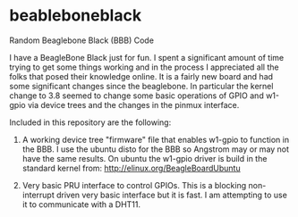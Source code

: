 beableboneblack
===============

Random Beaglebone Black (BBB) Code

I have a BeagleBone Black just for fun.  I spent a significant amount of time trying to get 
some things working and in the process I appreciated all the folks that posed their knowledge
online.  It is a fairly new board and had some significant changes since the beaglebone.
In particular the kernel change to 3.8 seemed to change some basic operations of GPIO and
w1-gpio via device trees and the changes in the pinmux interface.

Included in this repository are the following:
1) A working device tree "firmware" file that enables w1-gpio to function in the BBB.
   I use the ubuntu disto for the BBB so Angstrom may or may not have the same results.
   On ubuntu the w1-gpio driver is build in the standard kernel from:
   http://elinux.org/BeagleBoardUbuntu

2) Very basic PRU interface to control GPIOs.
   This is a blocking non-interrupt driven very basic interface but it is fast.
   I am attempting to use it to communicate with a DHT11. 




